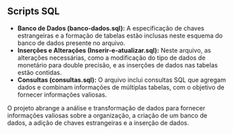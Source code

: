 ## Scripts SQL

- **Banco de Dados (banco-dados.sql):** A especificação de chaves estrangeiras e a formação de tabelas estão inclusas neste esquema do banco de dados presente no arquivo.
- **Inserções e Alterações (Inserir-e-atualizar.sql):** Neste arquivo, as alterações necessárias, como a modificação do tipo de dados de monetário para double precisão, e as inserções de dados nas tabelas estão contidas.
- **Consultas (consultas.sql):** O arquivo inclui consultas SQL que agregam dados e combinam informações de múltiplas tabelas, com o objetivo de fornecer informações valiosas.

O projeto abrange a análise e transformação de dados para fornecer informações valiosas sobre a organização, a criação de um banco de dados, a adição de chaves estrangeiras e a inserção de dados.
